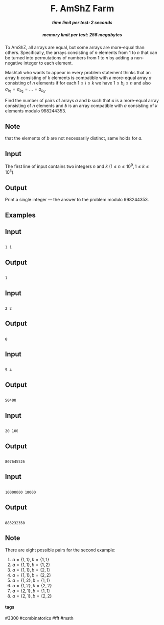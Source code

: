 <h1 style='text-align: center;'> F. AmShZ Farm</h1>

<h5 style='text-align: center;'>time limit per test: 2 seconds</h5>
<h5 style='text-align: center;'>memory limit per test: 256 megabytes</h5>

To AmShZ, all arrays are equal, but some arrays are more-equal than others. Specifically, the arrays consisting of $n$ elements from $1$ to $n$ that can be turned into permutations of numbers from $1$ to $n$ by adding a non-negative integer to each element.

Mashtali who wants to appear in every problem statement thinks that an array $b$ consisting of $k$ elements is compatible with a more-equal array $a$ consisting of $n$ elements if for each $1 \le i \le k$ we have $1 \le b_i \le n$ and also $a_{b_1} = a_{b_2} = \ldots = a_{b_k}$.

Find the number of pairs of arrays $a$ and $b$ such that $a$ is a more-equal array consisting of $n$ elements and $b$ is an array compatible with $a$ consisting of $k$ elements modulo $998244353$.

## Note

 that the elements of $b$ are not necessarily distinct, same holds for $a$.

## Input

The first line of input contains two integers $n$ and $k$ $(1 \le n \le 10^9 , 1 \le k \le 10^5)$.

## Output

Print a single integer — the answer to the problem modulo $998244353$.

## Examples

## Input


```

1 1

```
## Output


```

1

```
## Input


```

2 2

```
## Output


```

8

```
## Input


```

5 4

```
## Output


```

50400

```
## Input


```

20 100

```
## Output


```

807645526

```
## Input


```

10000000 10000

```
## Output


```

883232350

```
## Note

There are eight possible pairs for the second example: 

1. $a = \{1, 1\}, b = \{1, 1\}$
2. $a = \{1, 1\}, b = \{1, 2\}$
3. $a = \{1, 1\}, b = \{2, 1\}$
4. $a = \{1, 1\}, b = \{2, 2\}$
5. $a = \{1, 2\}, b = \{1, 1\}$
6. $a = \{1, 2\}, b = \{2, 2\}$
7. $a = \{2, 1\}, b = \{1, 1\}$
8. $a = \{2, 1\}, b = \{2, 2\}$


#### tags 

#3300 #combinatorics #fft #math 